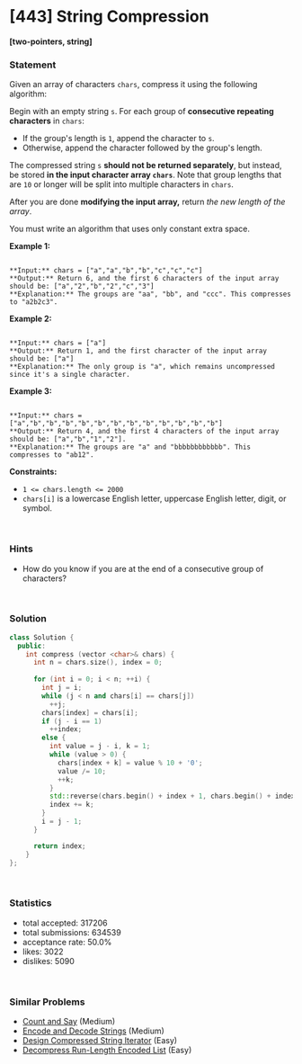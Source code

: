 # [443] String Compression

**[two-pointers, string]**

### Statement

Given an array of characters `chars`, compress it using the following algorithm:

Begin with an empty string `s`. For each group of **consecutive repeating characters** in `chars`:

* If the group's length is `1`, append the character to `s`.
* Otherwise, append the character followed by the group's length.



The compressed string `s` **should not be returned separately**, but instead, be stored **in the input character array `chars`**. Note that group lengths that are `10` or longer will be split into multiple characters in `chars`.

After you are done **modifying the input array,** return *the new length of the array*.

You must write an algorithm that uses only constant extra space.


**Example 1:**

```

**Input:** chars = ["a","a","b","b","c","c","c"]
**Output:** Return 6, and the first 6 characters of the input array should be: ["a","2","b","2","c","3"]
**Explanation:** The groups are "aa", "bb", and "ccc". This compresses to "a2b2c3".

```

**Example 2:**

```

**Input:** chars = ["a"]
**Output:** Return 1, and the first character of the input array should be: ["a"]
**Explanation:** The only group is "a", which remains uncompressed since it's a single character.

```

**Example 3:**

```

**Input:** chars = ["a","b","b","b","b","b","b","b","b","b","b","b","b"]
**Output:** Return 4, and the first 4 characters of the input array should be: ["a","b","1","2"].
**Explanation:** The groups are "a" and "bbbbbbbbbbbb". This compresses to "ab12".
```

**Constraints:**
* `1 <= chars.length <= 2000`
* `chars[i]` is a lowercase English letter, uppercase English letter, digit, or symbol.


<br />

### Hints

- How do you know if you are at the end of a consecutive group of characters?

<br />

### Solution

```cpp
class Solution {
  public:
    int compress (vector <char>& chars) {
      int n = chars.size(), index = 0;
      
      for (int i = 0; i < n; ++i) {
        int j = i;
        while (j < n and chars[i] == chars[j])
          ++j;
        chars[index] = chars[i];
        if (j - i == 1)
          ++index;
        else {
          int value = j - i, k = 1;
          while (value > 0) {
            chars[index + k] = value % 10 + '0';
            value /= 10;
            ++k;
          }
          std::reverse(chars.begin() + index + 1, chars.begin() + index + k);
          index += k;
        }
        i = j - 1;
      }

      return index;
    }
};
```

<br />

### Statistics

- total accepted: 317206
- total submissions: 634539
- acceptance rate: 50.0%
- likes: 3022
- dislikes: 5090

<br />

### Similar Problems

- [Count and Say](https://leetcode.com/problems/count-and-say) (Medium)
- [Encode and Decode Strings](https://leetcode.com/problems/encode-and-decode-strings) (Medium)
- [Design Compressed String Iterator](https://leetcode.com/problems/design-compressed-string-iterator) (Easy)
- [Decompress Run-Length Encoded List](https://leetcode.com/problems/decompress-run-length-encoded-list) (Easy)
